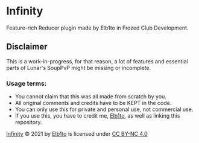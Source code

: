 # Infinity
Feature-rich Reducer plugin made by Elb1to in Frozed Club Development.

## Disclaimer
This is a work-in-progress, for that reason, a lot of features and essential parts of Lunar's SoupPvP might be missing or incomplete.

### Usage terms:
  * You cannot claim that this was all made from scratch by you.
  * All original comments and credits have to be KEPT in the code.
  * You can only use this for private and personal use, not commercial use.
  * If you use this, you have to credit me, [Elb1to](https://github.com/Elb1to), as well as linking this repository.


[Infinity](https://github.com/Elb1to/Infinity) © 2021 by [Elb1to](https://github.com/Elb1to) is licensed under [CC BY-NC 4.0](http://creativecommons.org/licenses/by-nc/4.0/?ref=chooser-v1)
